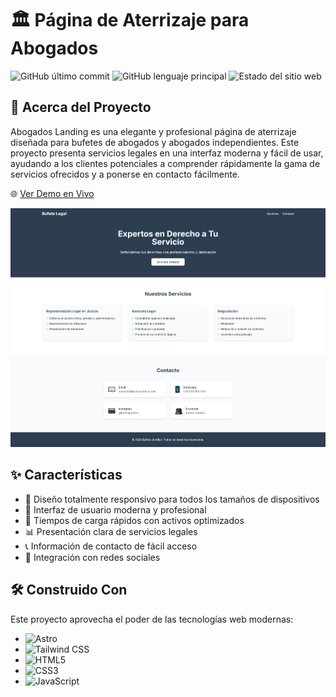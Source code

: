 # 🏛️ Página de Aterrizaje para Abogados

![GitHub último commit](https://img.shields.io/github/last-commit/DuAndresMina/Abogados-landing)
![GitHub lenguaje principal](https://img.shields.io/github/languages/top/DuAndresMina/Abogados-landing)
![Estado del sitio web](https://img.shields.io/website?url=https%3A%2F%2Fduandresmina.github.io%2FAbogados-landing%2F)

## 📜 Acerca del Proyecto

Abogados Landing es una elegante y profesional página de aterrizaje diseñada para bufetes de abogados y abogados independientes. Este proyecto presenta servicios legales en una interfaz moderna y fácil de usar, ayudando a los clientes potenciales a comprender rápidamente la gama de servicios ofrecidos y a ponerse en contacto fácilmente.

🌐 [Ver Demo en Vivo](https://duandresmina.github.io/Abogados-landing/)

![Captura de pantalla de la Página de Aterrizaje para Abogados](public/screenshot.png)

## ✨ Características

- 📱 Diseño totalmente responsivo para todos los tamaños de dispositivos
- 🎨 Interfaz de usuario moderna y profesional
- 🚀 Tiempos de carga rápidos con activos optimizados
- 📊 Presentación clara de servicios legales
- 📞 Información de contacto de fácil acceso
- 🔗 Integración con redes sociales

## 🛠️ Construido Con

Este proyecto aprovecha el poder de las tecnologías web modernas:

- ![Astro](https://img.shields.io/badge/astro-%232C2052.svg?style=for-the-badge&logo=astro&logoColor=white)
- ![Tailwind CSS](https://img.shields.io/badge/tailwindcss-%2338B2AC.svg?style=for-the-badge&logo=tailwind-css&logoColor=white)
- ![HTML5](https://img.shields.io/badge/html5-%23E34F26.svg?style=for-the-badge&logo=html5&logoColor=white)
- ![CSS3](https://img.shields.io/badge/css3-%231572B6.svg?style=for-the-badge&logo=css3&logoColor=white)
- ![JavaScript](https://img.shields.io/badge/javascript-%23323330.svg?style=for-the-badge&logo=javascript&logoColor=%23F7DF1E)

